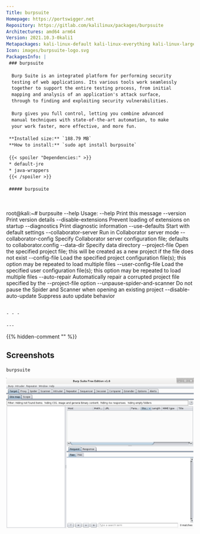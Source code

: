 ```yaml
---
Title: burpsuite
Homepage: https://portswigger.net
Repository: https://gitlab.com/kalilinux/packages/burpsuite
Architectures: amd64 arm64
Version: 2021.10.3-0kali1
Metapackages: kali-linux-default kali-linux-everything kali-linux-large kali-linux-nethunter kali-tools-top10 kali-tools-web 
Icon: images/burpsuite-logo.svg
PackagesInfo: |
 ### burpsuite
 
  Burp Suite is an integrated platform for performing security
  testing of web applications. Its various tools work seamlessly
  together to support the entire testing process, from initial
  mapping and analysis of an application's attack surface,
  through to finding and exploiting security vulnerabilities.
   
  Burp gives you full control, letting you combine advanced
  manual techniques with state-of-the-art automation, to make
  your work faster, more effective, and more fun.
 
 **Installed size:** `188.79 MB`  
 **How to install:** `sudo apt install burpsuite`  
 
 {{< spoiler "Dependencies:" >}}
 * default-jre
 * java-wrappers
 {{< /spoiler >}}
 
 ##### burpsuite
 
 
 ```
 root@kali:~# burpsuite --help
 Usage:
 --help                        Print this message
 --version                     Print version details
 --disable-extensions          Prevent loading of extensions on startup
 --diagnostics                 Print diagnostic information
 --use-defaults                Start with default settings
 --collaborator-server         Run in Collaborator server mode
 --collaborator-config         Specify Collaborator server configuration file; defaults to collaborator.config
 --data-dir                    Specify data directory
 --project-file                Open the specified project file; this will be created as a new project if the file does not exist
 --config-file                 Load the specified project configuration file(s); this option may be repeated to load multiple files
 --user-config-file            Load the specified user configuration file(s); this option may be repeated to load multiple files
 --auto-repair                 Automatically repair a corrupted project file specified by the --project-file option
 --unpause-spider-and-scanner  Do not pause the Spider and Scanner when opening an existing project
 --disable-auto-update         Suppress auto update behavior
 
 ```
 
 - - -
 
---
```

{{% hidden-comment "<!--Do not edit anything above this line-->" %}}

## Screenshots

```
burpsuite
```

![burpsuite](images/burpsuite.png)
